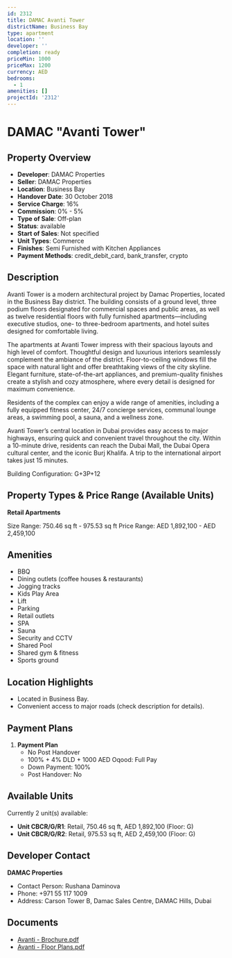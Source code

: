 ```yaml
---
id: 2312
title: DAMAC Avanti Tower
districtName: Business Bay
type: apartment
location: ''
developer: ''
completion: ready
priceMin: 1000
priceMax: 1200
currency: AED
bedrooms:
  - 1
amenities: []
projectId: '2312'
---
```


# DAMAC "Avanti Tower"

## Property Overview
- **Developer**: DAMAC Properties
- **Seller**: DAMAC Properties
- **Location**: Business Bay
- **Handover Date**: 30 October 2018
- **Service Charge**: 16%
- **Commission**: 0% - 5%
- **Type of Sale**: Off-plan
- **Status**: available
- **Start of Sales**: Not specified
- **Unit Types**: Commerce
- **Finishes**: Semi Furnished with Kitchen Appliances
- **Payment Methods**: credit_debit_card, bank_transfer, crypto

## Description
Avanti Tower is a modern architectural project by Damac Properties, located in the Business Bay district. The building consists of a ground level, three podium floors designated for commercial spaces and public areas, as well as twelve residential floors with fully furnished apartments—including executive studios, one- to three-bedroom apartments, and hotel suites designed for comfortable living.

The apartments at Avanti Tower impress with their spacious layouts and high level of comfort. Thoughtful design and luxurious interiors seamlessly complement the ambiance of the district. Floor-to-ceiling windows fill the space with natural light and offer breathtaking views of the city skyline. Elegant furniture, state-of-the-art appliances, and premium-quality finishes create a stylish and cozy atmosphere, where every detail is designed for maximum convenience.

Residents of the complex can enjoy a wide range of amenities, including a fully equipped fitness center, 24/7 concierge services, communal lounge areas, a swimming pool, a sauna, and a wellness zone.

Avanti Tower’s central location in Dubai provides easy access to major highways, ensuring quick and convenient travel throughout the city. Within a 10-minute drive, residents can reach the Dubai Mall, the Dubai Opera cultural center, and the iconic Burj Khalifa. A trip to the international airport takes just 15 minutes.

Building Configuration: G+3P+12

## Property Types & Price Range (Available Units)
**Retail Apartments**

Size Range: 750.46 sq ft - 975.53 sq ft
Price Range: AED 1,892,100 - AED 2,459,100

## Amenities
- BBQ
- Dining outlets  (coffee houses & restaurants)
- Jogging tracks
- Kids Play Area
- Lift
- Parking
- Retail outlets
- SPA
- Sauna
- Security and CCTV
- Shared Pool
- Shared gym & fitness
- Sports ground

## Location Highlights
- Located in Business Bay.
- Convenient access to major roads (check description for details).

## Payment Plans
1. **Payment Plan**
   - No Post Handover
   - 100% + 4% DLD + 1000 AED Oqood: Full Pay
   - Down Payment: 100%
   - Post Handover: No

## Available Units
Currently 2 unit(s) available:
- **Unit CBCR/G/R1**: Retail, 750.46 sq ft, AED 1,892,100 (Floor: G)
- **Unit CBCR/G/R2**: Retail, 975.53 sq ft, AED 2,459,100 (Floor: G)

## Developer Contact
**DAMAC Properties**
- Contact Person: Rushana Daminova
- Phone: +971 55 117 1009
- Address: Carson Tower B, Damac Sales Centre, DAMAC Hills, Dubai

## Documents
- [Avanti - Brochure.pdf](https://cdn.geniemap.net/2024/06/25/VLFkXSMhFDvpTVNDVjSDewMFkVylEVZBPBst23KQ.pdf)
- [Avanti - Floor Plans.pdf](https://cdn.geniemap.net/2024/06/25/HMErVy6clgb8Z0nMrYtOOMThZorHtv1L7Da4XDJ8.pdf)
